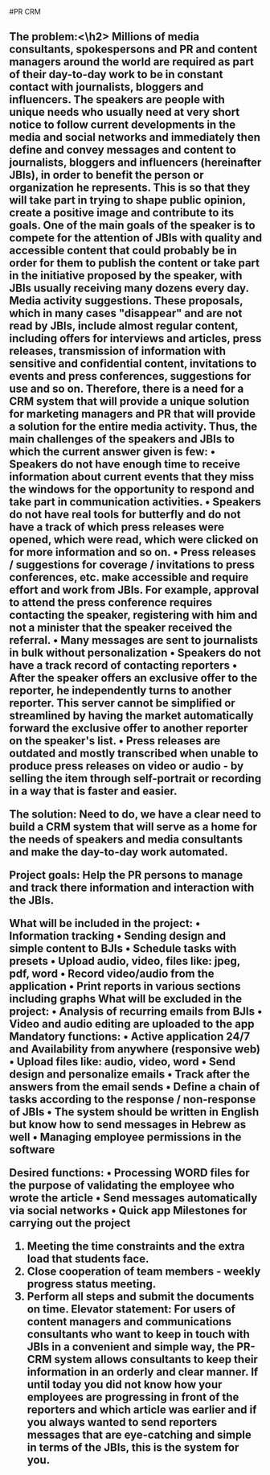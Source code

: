 #PR CRM
<h2>The problem:<\h2>
Millions of media consultants, spokespersons and PR and content managers around the world are required as part of their day-to-day work to be in constant contact with journalists, bloggers and influencers.
The speakers are people with unique needs who usually need at very short notice to follow current developments in the media and social networks and immediately then define and convey messages and content to journalists, bloggers and influencers (hereinafter JBIs), in order to benefit the person or organization he represents. This is so that they will take part in trying to shape public opinion, create a positive image and contribute to its goals.
One of the main goals of the speaker is to compete for the attention of JBIs with quality and accessible content that could probably be in order for them to publish the content or take part in the initiative proposed by the speaker, with JBIs usually receiving many dozens every day. Media activity suggestions.
These proposals, which in many cases "disappear" and are not read by JBIs, include almost regular content, including offers for interviews and articles, press releases, transmission of information with sensitive and confidential content, invitations to events and press conferences, suggestions for use and so on.
Therefore, there is a need for a CRM system that will provide a unique solution for marketing managers and PR that will provide a solution for the entire media activity.
Thus, the main challenges of the speakers and JBIs to which the current answer given is few:
• Speakers do not have enough time to receive information about current events that they miss the windows for the opportunity to respond and take part in communication activities.
• Speakers do not have real tools for butterfly and do not have a track of which press releases were opened, which were read, which were clicked on for more information and so on.
• Press releases / suggestions for coverage / invitations to press conferences, etc. make accessible and require effort and work from JBIs. For example, approval to attend the press conference requires contacting the speaker, registering with him and not a minister that the speaker received the referral.
• Many messages are sent to journalists in bulk without personalization
• Speakers do not have a track record of contacting reporters
• After the speaker offers an exclusive offer to the reporter, he independently turns to another reporter. This server cannot be simplified or streamlined by having the market automatically forward the exclusive offer to another reporter on the speaker's list.
• Press releases are outdated and mostly transcribed when unable to produce press releases on video or audio - by selling the item through self-portrait or recording in a way that is faster and easier.

The solution:
Need to do, we have a clear need to build a CRM system that will serve as a home for the needs of speakers and media consultants and make the day-to-day work automated.

Project goals: 
Help the PR persons to manage and track there information and interaction with the JBIs.

What will be included in the project:
•	Information tracking
•	Sending design and simple content to BJIs 
•	Schedule tasks with presets
•	Upload audio, video, files like: jpeg, pdf, word
•	Record video/audio from the application
•	Print reports in various sections including graphs
What will be excluded in the project:
•	Analysis of recurring emails from BJIs
•	Video and audio editing are uploaded to the app
Mandatory functions:
•	Active application 24/7 and Availability from anywhere  (responsive web)
•	Upload files like: audio, video, word
•	Send design and personalize emails
•	Track after the answers from the email sends
•	Define a chain of tasks according to the response / non-response of JBIs
•	The system should be written in English but know how to send messages in Hebrew as well
•	Managing employee permissions in the software

Desired functions:
•	Processing WORD files for the purpose of validating the employee who wrote the article
•	Send messages automatically via social networks
•	Quick app
Milestones for carrying out the project 
1. Meeting the time constraints and the extra load that students face.
2. Close cooperation of team members - weekly progress status meeting.
3. Perform all steps and submit the documents on time.
Elevator statement:
For users of content managers and communications consultants who want to keep in touch with JBIs in a convenient and simple way, the PR-CRM system allows consultants to keep their information in an orderly and clear manner. If until today you did not know how your employees are progressing in front of the reporters and which article was earlier and if you always wanted to send reporters messages that are eye-catching and simple in terms of the JBIs, this is the system for you.
